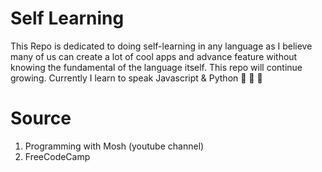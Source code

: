 # Self Learning

This Repo is dedicated to doing self-learning in any language as I believe many of us can create a lot of cool apps and advance feature without knowing the fundamental of the language itself. This repo will continue growing. Currently I learn to speak Javascript & Python :cherry_blossom: :snake: :roller_coaster:
 
# Source
1. Programming with Mosh (youtube channel)
2. FreeCodeCamp
